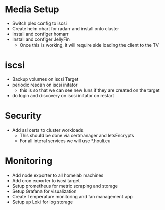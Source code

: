 # Media Setup
* Switch plex config to iscsi
* Create helm chart for radarr and install onto cluster
* Install and configer homarr
* Install and configer JellyFin
    * Once this is working, it will require side loading the client to the TV

# iscsi
* Backup volumes on iscsi Target
* periodic rescan on iscsi initator
    * this is so that we can see new luns if they are created on the target
* do login and discovery on iscsi initator on restart

# Security
* Add ssl certs to cluster workloads
    * This should be done via certmanager and letsEncrypts
    * For all interal services we will use *.houli.eu

# Monitoring
* Add node exporter to all homelab machines
* Add cron exporter to iscsi target
* Setup prometheus for metric scraping and storage
* Setup Grafana for visualization
* Create Temperature monitoring and fan management app
* Setup up Loki for log storage

